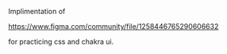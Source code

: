 Implimentation of 

https://www.figma.com/community/file/1258446765290606632

for practicing css and chakra ui.
